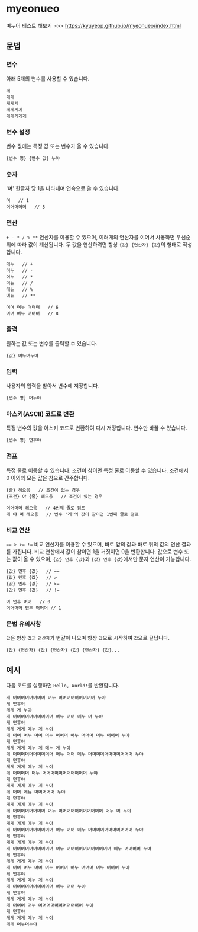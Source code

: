 # myeonueo
며누어 테스트 해보기 >>> https://kyuyeop.github.io/myeonueo/index.html

## 문법
### 변수
아래 5개의 변수를 사용할 수 있습니다.
```
게
게게
게게게
게게게게
게게게게게
```

### 변수 설정
변수 값에는 특정 값 또는 변수가 올 수 있습니다.
```
{변수 명} {변수 값} 누야
```

### 숫자
'며' 한글자 당 1을 나타내며 연속으로 쓸 수 있습니다.
```
며   // 1
며며며며며   // 5
```

### 연산
```+ - * / % **``` 연산자를 이용할 수 있으며, 여러개의 연산자를 이어서 사용하면 우선순위에 따라 값이 계산됩니다.
두 값을 연산하려면 항상 ```{값} {연산자} {값}```의 형태로 작성합니다.
```
메누   // +
머누   // -
며누   // *
머뉴   // /
메뉴   // %
몌뉴   // **

며며 며누 며며며   // 6
며며 몌뉴 며며며   // 8
```

### 출력
원하는 값 또는 변수를 출력할 수 있습니다.
```
{값} 며누며누야
```

### 입력
사용자의 입력을 받아서 변수에 저장합니다.
```
{변수 명} 며누야
```

### 아스키(ASCII) 코드로 변환
특정 변수의 값을 아스키 코드로 변환하여 다시 저장합니다. 변수만 바꿀 수 있습니다.
```
{변수 명} 면후야
```

### 점프
특정 줄로 이동할 수 있습니다.
조건이 참이면 특정 줄로 이동할 수 있습니다. 조건에서 0 이외의 모든 값은 참으로 간주합니다.
```
{줄} 헤으응   // 조건이 없는 경우
{조건} 야 {줄} 헤으응   // 조건이 있는 경우

며며며며 헤으응   // 4번째 줄로 점프
게 야 며 헤으응   // 변수 '게'의 값이 참이면 1번째 줄로 점프
```

### 비교 연산
```== > >= !=``` 비교 연산자를 이용할 수 있으며, 바로 앞의 값과 바로 뒤의 값의 연산 결과를 가집니다.
비교 연산에서 값이 참이면 1을 거짓이면 0을 반환합니다.
값으로 변수 또는 값이 올 수 있으며, ```{값} 면후 {값}```과 ```{값} 먼후 {값}```에서만 문자 연산이 가능합니다.
```
{값} 면후 {값}   // ==
{값} 멘후 {값}   // >
{값} 몐후 {값}   // >=
{값} 먼후 {값}   // !=

며 면후 며며   // 0
며며며며 멘후 며며며 // 1
```

### 문법 유의사항
```값```은 항상 ```값```과 ```연산자```가 번갈아 나오며 항상 ```값```으로 시작하여 ```값```으로 끝납니다.
```
{값} {연산자} {값} {연산자} {값} {연산자} {값}...
```

## 예시
다음 코드를 실행하면 ```Hello, World!```를 반환합니다.
```
게 며며며며며며며며 며누 며며며며며며며며며 누야
게 면후야
게게 게 누야
게 며며며며며며며며며며 몌뉴 며며 메누 며 누야
게 면후야
게게 게게 메누 게 누야
게 며며 며누 며며 며누 며며며 며누 며며며 며누 며며며 누야
게 면후야
게게 게게 메누 게 메누 게 누야
게 며며며며며며며며며며 몌뉴 며며 메누 며며며며며며며며며며며 누야
게 면후야
게게 게게 메누 게 누야
게 며며며며 며누 며며며며며며며며며며며 누야
게 면후야
게게 게게 메누 게 누야
게 며며 몌뉴 며며며며며 누야
게 면후야
게게 게게 메누 게 누야
게 며며며며며며며며 며누 며며며며며며며며며며며 머누 며 누야
게 면후야
게게 게게 메누 게 누야
게 며며며며며며며며며며 몌뉴 며며 메누 며며며며며며며며며며며 누야
게 면후야
게게 게게 메누 게 누야
게 며며며며며며며며며며 며누 며며며며며며며며며며며 메누 며며며며 누야
게 면후야
게게 게게 메누 게 누야
게 며며 며누 며며 며누 며며며 며누 며며며 며누 며며며 누야
게 면후야
게게 게게 메누 게 누야
게 며며며며며며며며며며 몌뉴 며며 누야
게 면후야
게게 게게 메누 게 누야
게 며며며 며누 며며며며며며며며며며며 누야
게 면후야
게게 게게 메누 게 누야
게게 며누며누야
```
